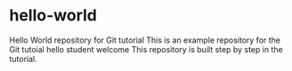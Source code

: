 # hello-world
Hello World repository for Git tutorial
This is an example repository for the Git tutoial 
hello student welcome
This repository is built step by step in the tutorial.

